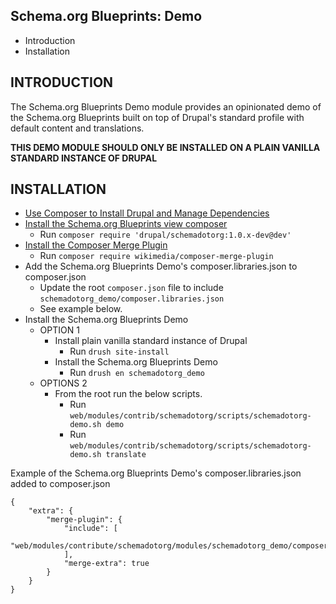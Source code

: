 Schema.org Blueprints: Demo
---------------------------

* Introduction
* Installation


INTRODUCTION
------------

The Schema.org Blueprints Demo module provides an opinionated demo of the
Schema.org Blueprints built on top of Drupal's standard profile with default 
content and translations.

**THIS DEMO MODULE SHOULD ONLY BE INSTALLED ON A PLAIN VANILLA STANDARD INSTANCE OF DRUPAL**


INSTALLATION
------------

- [Use Composer to Install Drupal and Manage Dependencies](https://www.drupal.org/docs/develop/using-composer/manage-dependencies)
- [Install the Schema.org Blueprints view composer](https://www.drupal.org/project/schemadotorg/releases/1.0.x-dev)
  - Run `composer require 'drupal/schemadotorg:1.0.x-dev@dev'`
- [Install the Composer Merge Plugin](https://github.com/wikimedia/composer-merge-plugin)
  - Run `composer require wikimedia/composer-merge-plugin`
- Add the Schema.org Blueprints Demo's composer.libraries.json to composer.json
  - Update the root `composer.json` file to include `schemadotorg_demo/composer.libraries.json`
  - See example below.
- Install the Schema.org Blueprints Demo
  - OPTION 1
    - Install plain vanilla standard instance of Drupal
      - Run `drush site-install`
    - Install the Schema.org Blueprints Demo
      - Run `drush en schemadotorg_demo`
  - OPTIONS 2
    - From the root run the below scripts.
      - Run `web/modules/contrib/schemadotorg/scripts/schemadotorg-demo.sh demo`
      - Run `web/modules/contrib/schemadotorg/scripts/schemadotorg-demo.sh translate`

Example of the Schema.org Blueprints Demo's composer.libraries.json added to composer.json

```
{
    "extra": {
        "merge-plugin": {
            "include": [
                "web/modules/contribute/schemadotorg/modules/schemadotorg_demo/composer.libraries.json",
            ],
            "merge-extra": true
        }
    }
}
```
